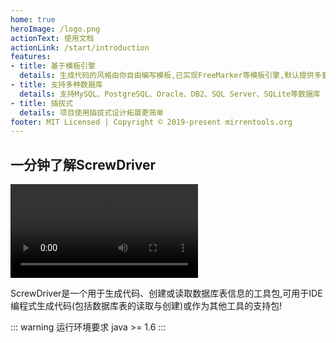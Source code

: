 ```yaml
---
home: true
heroImage: /logo.png
actionText: 使用文档
actionLink: /start/introduction
features:
- title: 基于模板引擎
  details: 生成代码的风格由你自由编写模板,已实现FreeMarker等模板引擎,默认提供多套代码模板
- title: 支持多种数据库
  details: 支持MySQL、PostgreSQL、Oracle、DB2、SQL Server、SQLite等数据库
- title: 插拔式
  details: 项目使用插拔式设计拓展更简单
footer: MIT Licensed | Copyright © 2019-present mirrentools.org
---
```

## 一分钟了解ScrewDriver
<video src="http://clips.vorwaerts-gmbh.de/big_buck_bunny.mp4" controls="controls" style="max-width:100%">
您的浏览器不支持 video 标签。
</video>

ScrewDriver是一个用于生成代码、创建或读取数据库表信息的工具包,可用于IDE编程式生成代码(包括数据库表的读取与创建)或作为其他工具的支持包!

::: warning 运行环境要求
java >= 1.6
:::